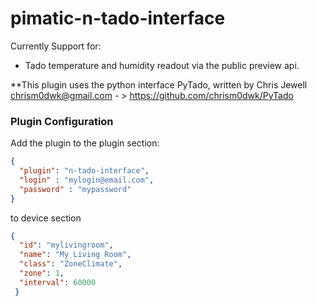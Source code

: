 pimatic-n-tado-interface
================

Currently Support for:
- Tado temperature and humidity readout via the public preview api.

**This plugin uses the python interface PyTado, written by Chris Jewell chrism0dwk@gmail.com - > https://github.com/chrism0dwk/PyTado

### Plugin Configuration

Add the plugin to the plugin section:

```json
{ 
  "plugin": "n-tado-interface",
  "login" : "mylogin@email.com",
  "password" : "mypassword"
}
```
to device section
```json
{
  "id": "mylivingroom",
  "name": "My Living Room",
  "class": "ZoneClimate",
  "zone": 1,
  "interval": 60000
 }
```
